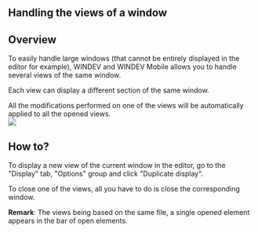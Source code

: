 


## Handling the views of a window 
			



<a name="NOTE1"></a>
<a name="NOTE1_1"></a>


## Overview
<a name="overview_ELTTEXTE000086"></a>
To easily handle large windows (that cannot be entirely displayed in the editor for example), WINDEV and WINDEV Mobile allows you to handle several views of the same window. 

Each view can display a different section of the same window. 

All the modifications performed on one of the views will  be automatically applied to all the opened views.<br>![](https://doc.pcsoft.fr/en-US/images/image.awp?langid=3&name=Vue_Fen.gif)


<a name="NOTE2"></a>
<a name="NOTE2_1"></a>


## How to?
<a name="how_ELTTEXTE000110"></a>
To display a new view of the current window in the editor, go to the "Display" tab, "Options" group and click "Duplicate display".

To close one of the views, all you have to do is close the corresponding window. 

**Remark**: The views being based on the same file, a single opened element appears in the bar of open elements.


